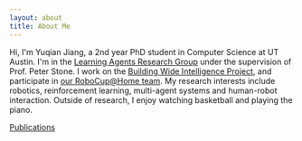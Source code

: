```yaml
---
layout: about
title: About Me
---
```


Hi, I'm Yuqian Jiang, a 2nd year PhD student in Computer Science at UT Austin. I'm in the [Learning Agents Research Group](http://www.cs.utexas.edu/~larg/index.php/Learning_Agents_Research_Group) under the supervision of Prof. Peter Stone. I work on the [Building Wide Intelligence Project](http://www.cs.utexas.edu/~larg/bwi_web/), and participate in [our RoboCup@Home team](https://www.cs.utexas.edu/~AustinVilla/?p=athome). My research interests include robotics, reinforcement learning, multi-agent systems and human-robot interaction.  Outside of research, I enjoy watching basketball and playing the piano.  

[Publications](https://yuqianjiang.us/publications.html)
